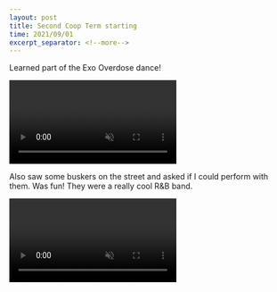 ```yaml
---
layout: post
title: Second Coop Term starting  
time: 2021/09/01
excerpt_separator: <!--more-->
---
```


Learned part of the Exo Overdose dance!

<video controls loop autoplay muted>
<source src="{{site.baseurl}}/assets/Sports/overdose.mp4" type="video/mp4">
</video>

Also saw some buskers on the street and asked if I could perform with them. Was fun! They were a really cool R&B band.

<video controls loop autoplay muted>
<source src="{{site.baseurl}}/assets/Music/R&B.mp4" type="video/mp4">
</video>